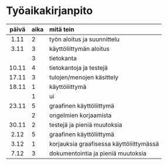 # Työaikakirjanpito

| päivä | aika | mitä tein  |
| :----:|:-----| :-----|
| 1.11 | 2 | työn aloitus ja suunnittelu |
| 3.11 | 3 | käyttöliittymän aloitus |
| | 3 | tietokanta |
| 10.11 | 4 | tietokantoja ja testejä |
| 17.11 | 3 | tulojen/menojen käsittely |
| 18.11 | 1 | käyttöliittymä |
| | 1 | ui |
| 23.11 | 5 | graafinen käyttöliittymä |
| | 2 | ongelmien korjaamista |
| 30.11 | 2 | testejä ja pieniä muutoksia |
| 2.12 | 5 | graafinen käyttöliittymä |
| 3.12 | 1 | korjauksia graafisessa käyttöliittymässä |
| 7.12 | 3 | dokumentointia ja pieniä muutoksia |